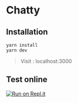# Chatty

## Installation

``` shell
yarn install
yarn dev
```

> Visit : localhost:3000

## Test online

[![Run on Repl.it](https://repl.it/badge/github/CharlesBdt/chatty)](https://repl.it/github/CharlesBdt/chatty)
